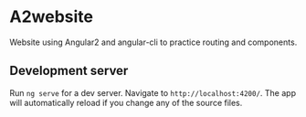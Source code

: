 # A2website

Website using Angular2 and angular-cli to practice routing and components.

## Development server
Run `ng serve` for a dev server. Navigate to `http://localhost:4200/`. The app will automatically reload if you change any of the source files.
